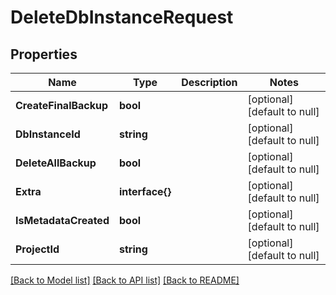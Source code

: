 # DeleteDbInstanceRequest

## Properties
Name | Type | Description | Notes
------------ | ------------- | ------------- | -------------
**CreateFinalBackup** | **bool** |  | [optional] [default to null]
**DbInstanceId** | **string** |  | [optional] [default to null]
**DeleteAllBackup** | **bool** |  | [optional] [default to null]
**Extra** | **interface{}** |  | [optional] [default to null]
**IsMetadataCreated** | **bool** |  | [optional] [default to null]
**ProjectId** | **string** |  | [optional] [default to null]

[[Back to Model list]](../README.md#documentation-for-models) [[Back to API list]](../README.md#documentation-for-api-endpoints) [[Back to README]](../README.md)



